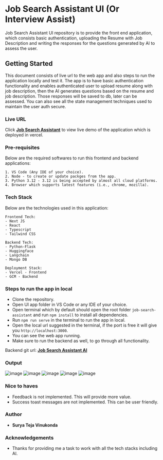 # Job Search Assistant UI (Or Interview Assist)
Job Search Assistant UI repository is to provide the front end application, which consists basic authentication, uploading the Resume with Job Description and writing the responses for the questions generated by AI to assess the user.

## Getting Started
This document consists of live url to the web app and also steps to run the application locally and test it. The app is to have basic authentication functionality and enables authenticated user to upload resume along with job description, then the AI generates questions based on the resume and job description. Those responses will be saved to db, later can be assessed. You can also see all the state management techniques used to maintain the user auth secure.

### Live URL
Click <a href="https://job-search-assistant-ui.vercel.app" target="_blank">**Job Search Assistant**</a> to view live demo of the application which is deployed in vercel.

### Pre-requisites
Below are the required softwares to run this frontend and backend applications:
```
1. VS Code (Any IDE of your choice).
2. Node - to create or update packges from the app.
3. Python 3.12 - 3.12 is being accepted by almost all cloud platforms.
4. Browser which supports latest features (i.e., chrome, mozilla).
```

### Tech Stack
Below are the technologies used in this application:
```
Frontend Tech:
- Next JS
- React
- Typescript
- Tailwind CSS

Backend Tech:
- Python-Flask
- Huggingface
- Langchain
- Mongo DB

Deployment Stack:
- Vercel - Frontend
- GCM - Backend
```

### Steps to run the app in local
* Clone the repository.
* Open UI app folder in VS Code or any IDE of your choice.
* Open terminal which by default should open the root folder `job-search-assistant` and run `npm install` to install all dependencies.
* Run `npm run serve` in the terminal to run the app in local.
* Open the local url suggested in the terminal, if the port is free it will give you `http://localhost:3000`.
* You can see the web app running.
* Make sure to run the backend as well, to go through all functionality.

Backend git url: [**Job Search Assistant AI**](https://github.com/Surya51/job-search-assistant-ai) 

### Output

![image](https://github.com/user-attachments/assets/0bcda66a-b45a-40b4-9c5f-4085abb342a3)
![image](https://github.com/user-attachments/assets/7140c5b2-0e59-449b-b7e8-f5d7fc4242f1)
![image](https://github.com/user-attachments/assets/580cbe52-b2d6-4aeb-9832-8beef6a72cbf)
![image](https://github.com/user-attachments/assets/28e0d6a2-f617-470d-8140-b36b1b7f7921)
![image](https://github.com/user-attachments/assets/ce552fb2-46fc-48e2-a94c-e8e0de413995)

### Nice to haves
- Feedback is not implemented. This will provide more value.
- Success toast messages are not implemented. This can be user friendly.

### Author

* **Surya Teja Vinukonda**

### Acknowledgements

* Thanks for providing me a task to work with all the tech stacks including AI.
